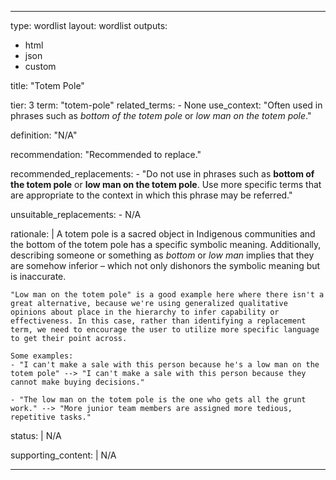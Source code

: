 ---

type: wordlist
layout: wordlist
outputs:
- html
- json
- custom

title: "Totem Pole"

tier: 3
term: "totem-pole"
related_terms:
    - None
use_context: "Often used in phrases such as *bottom of the totem pole* or *low man on the totem pole*."

definition: "N/A"

recommendation: "Recommended to replace."

recommended_replacements:
    - "Do not use in phrases such as **bottom of the totem pole** or **low man on the totem pole**. Use more specific terms that are appropriate to the context in which this phrase may be referred."
    

unsuitable_replacements:
    - N/A

rationale: |
    A totem pole is a sacred object in Indigenous communities and the bottom of the totem pole has a specific symbolic meaning. Additionally, describing someone or something as *bottom* or *low man* implies that they are somehow inferior – which not only dishonors the symbolic meaning but is inaccurate.
    
    "Low man on the totem pole" is a good example here where there isn't a great alternative, because we're using generalized qualitative opinions about place in the hierarchy to infer capability or effectiveness. In this case, rather than identifying a replacement term, we need to encourage the user to utilize more specific language to get their point across.

    Some examples:
    - "I can't make a sale with this person because he's a low man on the totem pole" --> "I can't make a sale with this person because they cannot make buying decisions."
    
    - "The low man on the totem pole is the one who gets all the grunt work." --> "More junior team members are assigned more tedious, repetitive tasks."


status: |
    N/A

supporting_content: |
    N/A

---